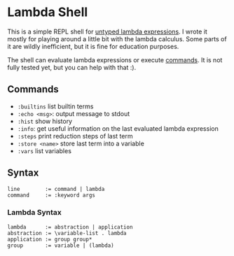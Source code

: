 # Lambda Shell
This is a simple REPL shell for [untyped lambda expressions](https://en.wikipedia.org/wiki/Lambda_calculus).
I wrote it mostly for playing around a little bit with the lambda calculus.
Some parts of it are wildly inefficient, but it is fine for education purposes.

The shell can evaluate lambda expressions or execute [commands](#commands).
It is not fully tested yet, but you can help with that :).

## Commands
* `:builtins` list builtin terms
* `:echo <msg>`: output message to stdout
* `:hist` show history
* `:info`: get useful information on the last evaluated lambda expression
* `:steps` print reduction steps of last term
* `:store <name>` store last term into a variable
* `:vars` list variables

## Syntax
```
line        := command | lambda
command     := :keyword args
```

### Lambda Syntax
```
lambda      := abstraction | application
abstraction := \variable-list . lambda
application := group group*
group       := variable | (lambda)
```

